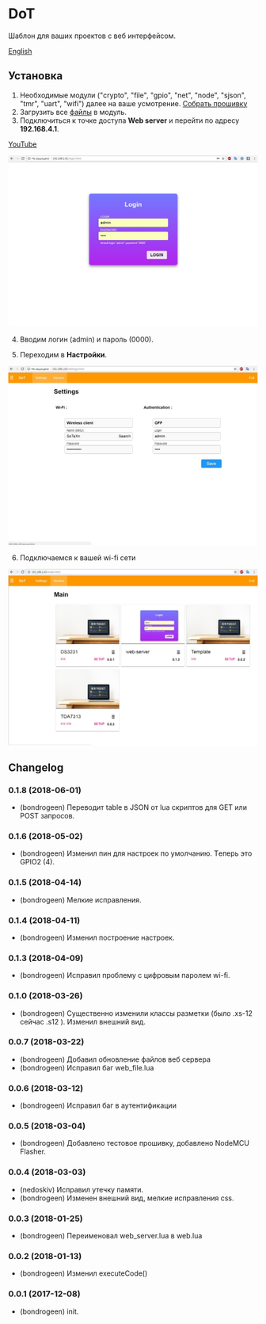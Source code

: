 # DoT
 
Шаблон для ваших проектов с веб интерфейсом.



[English](https://github.com/bondrogeen/web-server/blob/master/doc/en/README.md)



## Установка

1. Необходимые модули ("crypto", "file", "gpio", "net", "node", "sjson", "tmr", "uart", "wifi") далее на ваше усмотрение. [Собрать прошивку](https://nodemcu-build.com/)
2. Загрузить все [файлы](https://github.com/bondrogeen/web-server/tree/master/files) в модуль.
3. Подключиться к точке доступа **Web server** и перейти по адресу **192.168.4.1**.
	
[YouTube](https://www.youtube.com/watch?v=ZlZd6Yuta10)
      
![Logo](doc/image/web_server_login.jpg)
			
4. Вводим логин (admin) и пароль (0000).
			
5. Переходим в **Настройки**.
			
![Logo](doc/image/web_server_settings_page.jpg)

6. Подключаемся к вашей wi-fi сети 

![Logo](doc/image/web_server_index_page.jpg)

## Changelog

### 0.1.8 (2018-06-01)
* (bondrogeen) Переводит table в JSON от lua скриптов для GET или POST запросов. 
### 0.1.6 (2018-05-02)
* (bondrogeen) Изменил пин для настроек по умолчанию. Tеперь это GPIO2 (4).
### 0.1.5 (2018-04-14)
* (bondrogeen) Мелкие исправления.
### 0.1.4 (2018-04-11)
* (bondrogeen) Изменил построение настроек.
### 0.1.3 (2018-04-09)
* (bondrogeen) Исправил проблему с цифровым паролем wi-fi.
### 0.1.0 (2018-03-26)
* (bondrogeen) Существенно изменили классы разметки (было .xs-12 сейчас .s12 ). Изменил внешний вид.
### 0.0.7 (2018-03-22)
* (bondrogeen) Добавил обновление файлов веб сервера
* (bondrogeen) Исправил баг web_file.lua
### 0.0.6 (2018-03-12)
* (bondrogeen) Исправил баг в аутентификации
### 0.0.5 (2018-03-04)
* (bondrogeen) Добавлено тестовое прошивку, добавлено NodeMCU Flasher.
### 0.0.4 (2018-03-03)
* (nedoskiv) Исправил утечку памяти.
* (bondrogeen) Изменен внешний вид, мелкие исправления css.
### 0.0.3 (2018-01-25)
* (bondrogeen) Переименовал web_server.lua в web.lua
### 0.0.2 (2018-01-13)
* (bondrogeen) Изменил executeCode()
### 0.0.1 (2017-12-08)
* (bondrogeen) init.



